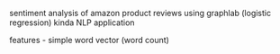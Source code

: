 sentiment analysis of amazon product reviews using graphlab (logistic regression)
kinda NLP application

features - simple word vector (word count)